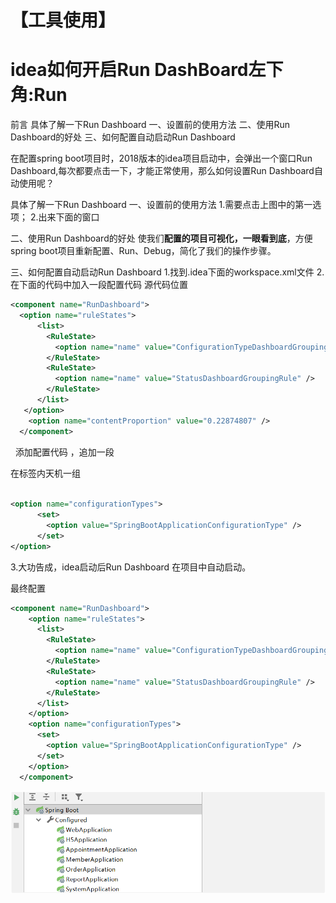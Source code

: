 # 【工具使用】

# idea如何开启Run DashBoard左下角:Run

前言 
具体了解一下Run Dashboard 
一、设置前的使用方法 
二、使用Run Dashboard的好处 
三、如何配置自动启动Run Dashboard 

  在配置spring boot项目时，2018版本的idea项目启动中，会弹出一个窗口Run Dashboard,每次都要点击一下，才能正常使用，那么如何设置Run Dashboard自动使用呢？ 


具体了解一下Run Dashboard
一、设置前的使用方法
  1.需要点击上图中的第一选项； 
  2.出来下面的窗口


二、使用Run Dashboard的好处
  使我们**配置的项目可视化，一眼看到底**，方便spring boot项目重新配置、Run、Debug，简化了我们的操作步骤。 

三、如何配置自动启动Run Dashboard
  1.找到.idea下面的workspace.xml文件 
  2.在下面的代码中加入一段配置代码 
  源代码位置

```xml
<component name="RunDashboard">
  <option name="ruleStates">
      <list>
        <RuleState>
          <option name="name" value="ConfigurationTypeDashboardGroupingRule" />
        </RuleState>
        <RuleState>
          <option name="name" value="StatusDashboardGroupingRule" />
        </RuleState>
      </list>
   </option>
    <option name="contentProportion" value="0.22874807" />
  </component>
```

  添加配置代码 ，追加一段

在标签内天机一组<option>

```xml
<option name="configurationTypes">
      <set>
        <option value="SpringBootApplicationConfigurationType" />
      </set>
</option>
```

  3.大功告成，idea启动后Run Dashboard 在项目中自动启动。 

最终配置

```xml
<component name="RunDashboard">
    <option name="ruleStates">
      <list>
        <RuleState>
          <option name="name" value="ConfigurationTypeDashboardGroupingRule" />
        </RuleState>
        <RuleState>
          <option name="name" value="StatusDashboardGroupingRule" />
        </RuleState>
      </list>
    </option>
    <option name="configurationTypes">
      <set>
        <option value="SpringBootApplicationConfigurationType" />
      </set>
    </option>
  </component>
```

![1609206395463](tps/1609206395463.png)